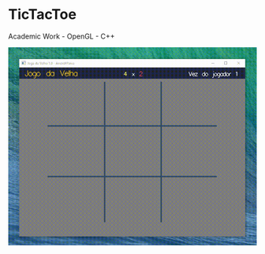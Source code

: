 # TicTacToe
Academic Work - OpenGL - C++

![](https://github.com/afpaiva/TicTacToe/blob/master/screen.gif?raw=true)

